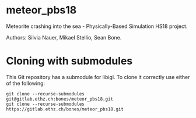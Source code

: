 # meteor_pbs18

Meteorite crashing into the sea - Physically-Based Simulation HS18 project.

Authors: Silvia Nauer, Mikael Stellio, Sean Bone.

# Cloning with submodules
This Git repository has a submodule for libigl. To clone it correctly use either of the following:

    git clone --recurse-submodules git@gitlab.ethz.ch:bones/meteor_pbs18.git
    git clone --recurse-submodules https://gitlab.ethz.ch/bones/meteor_pbs18.git